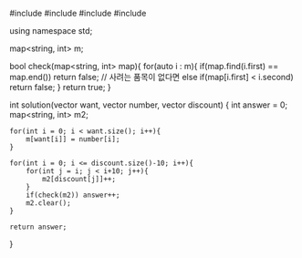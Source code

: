 #include <string>
#include <vector>
#include <iostream>
#include <map>

using namespace std;

map<string, int> m;

bool check(map<string, int> map){
for(auto i : m){
if(map.find(i.first) == map.end()) return false; // 사려는 품목이 없다면
else if(map[i.first] < i.second) return false;
}
return true;
}

int solution(vector<string> want, vector<int> number, vector<string> discount) {
int answer = 0;  
 map<string, int> m2;

    for(int i = 0; i < want.size(); i++){
        m[want[i]] = number[i];
    }

    for(int i = 0; i <= discount.size()-10; i++){
        for(int j = i; j < i+10; j++){
            m2[discount[j]]++;
        }
        if(check(m2)) answer++;
        m2.clear();
    }

    return answer;

}
